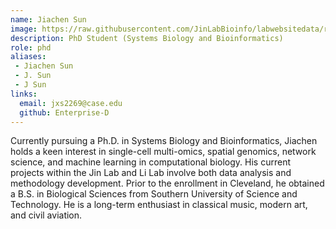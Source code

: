 ```yaml
---
name: Jiachen Sun
image: https://raw.githubusercontent.com/JinLabBioinfo/labwebsitedata/refs/heads/main/image_members/jiachen-sun.jpg
description: PhD Student (Systems Biology and Bioinformatics)
role: phd
aliases:
 - Jiachen Sun
 - J. Sun
 - J Sun
links:
  email: jxs2269@case.edu
  github: Enterprise-D
---
```


Currently pursuing a Ph.D. in Systems Biology and Bioinformatics, Jiachen holds a keen interest in single-cell multi-omics, spatial genomics, network science, and machine learning in computational biology. His current projects within the Jin Lab and Li Lab involve both data analysis and methodology development. Prior to the enrollment in Cleveland, he obtained a B.S. in Biological Sciences from Southern University of Science and Technology. He is a long-term enthusiast in classical music, modern art, and civil aviation.
